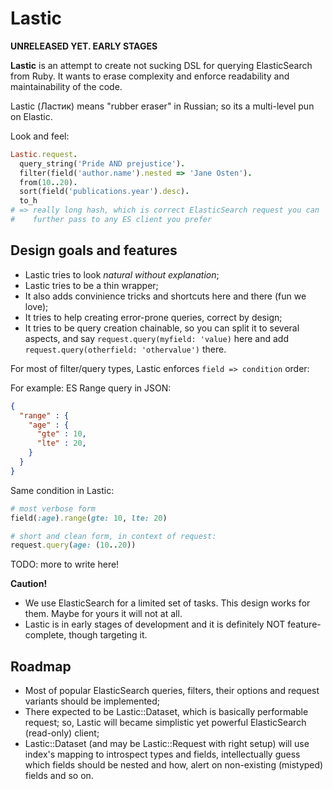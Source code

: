# Lastic

**UNRELEASED YET. EARLY STAGES**

**Lastic** is an attempt to create not sucking DSL for querying
ElasticSearch from Ruby. It wants to erase complexity and enforce
readability and maintainability of the code.

Lastic (Ластик) means "rubber eraser" in Russian; so its a multi-level
pun on Elastic.

Look and feel:

```ruby
Lastic.request.
  query_string('Pride AND prejustice').
  filter(field('author.name').nested => 'Jane Osten').
  from(10..20).
  sort(field('publications.year').desc).
  to_h
# => really long hash, which is correct ElasticSearch request you can
#    further pass to any ES client you prefer
```

## Design goals and features

* Lastic tries to look _natural without explanation_;
* Lastic tries to be a thin wrapper;
* It also adds convinience tricks and shortcuts here and there (fun we love);
* It tries to help creating error-prone queries, correct by design;
* It tries to be query creation chainable, so you can split it to several
  aspects, and say `request.query(myfield: 'value)` here and add
  `request.query(otherfield: 'othervalue')` there.

For most of filter/query types, Lastic enforces `field => condition` order:

For example: ES Range query in JSON:

```json
{
  "range" : {
    "age" : {
      "gte" : 10,
      "lte" : 20,
    }
  }
}
```

Same condition in Lastic:

```ruby
# most verbose form
field(:age).range(gte: 10, lte: 20)

# short and clean form, in context of request:
request.query(age: (10..20))
```

TODO: more to write here!

**Caution!**
* We use ElasticSearch for a limited set of tasks. This design works for
them. Maybe for yours it will not at all.
* Lastic is in early stages of development and it is definitely NOT feature-
  complete, though targeting it.

## Roadmap

* Most of popular ElasticSearch queries, filters, their options and request
  variants should be implemented;
* There expected to be Lastic::Dataset, which is basically performable
  request; so, Lastic will became simplistic yet powerful ElasticSearch
  (read-only) client;
* Lastic::Dataset (and may be Lastic::Request with right setup) will use
  index's mapping to introspect types and fields, intellectually guess
  which fields should be nested and how, alert on non-existing (mistyped)
  fields and so on.
